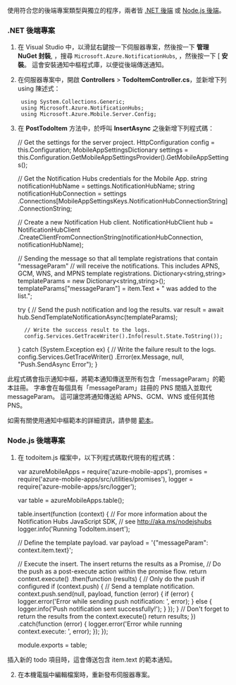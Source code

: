 使用符合您的後端專案類型與獨立的程序，兩者皆 [.NET 後端](#dotnet) 或 [Node.js 後端](#nodejs)。

### <a name="dotnet"></a>.NET 後端專案

1. 在 Visual Studio 中，以滑鼠右鍵按一下伺服器專案，然後按一下 **管理 NuGet 封裝**, ，搜尋 `Microsoft.Azure.NotificationHubs`, ，然後按一下 [ **安裝**。 這會安裝通知中樞程式庫，以便從後端傳送通知。

3. 在伺服器專案中，開啟 **Controllers** > **TodoItemController.cs**，並新增下列 using 陳述式：

        using System.Collections.Generic;
        using Microsoft.Azure.NotificationHubs;
        using Microsoft.Azure.Mobile.Server.Config;

2. 在 **PostTodoItem** 方法中，於呼叫 **InsertAsync** 之後新增下列程式碼：

     // Get the settings for the server project.
     HttpConfiguration config = this.Configuration;
     MobileAppSettingsDictionary settings = 
         this.Configuration.GetMobileAppSettingsProvider().GetMobileAppSettings();
    
     // Get the Notification Hubs credentials for the Mobile App.
     string notificationHubName = settings.NotificationHubName;
     string notificationHubConnection = settings
         .Connections[MobileAppSettingsKeys.NotificationHubConnectionString].ConnectionString;
    
     // Create a new Notification Hub client.
     NotificationHubClient hub = NotificationHubClient
     .CreateClientFromConnectionString(notificationHubConnection, notificationHubName);
    
     // Sending the message so that all template registrations that contain "messageParam"
     // will receive the notifications. This includes APNS, GCM, WNS, and MPNS template registrations.
     Dictionary<string,string> templateParams = new Dictionary<string,string>();
     templateParams["messageParam"] = item.Text + " was added to the list.";
    
     try
     {
         // Send the push notification and log the results.
         var result = await hub.SendTemplateNotificationAsync(templateParams);
    
         // Write the success result to the logs.
         config.Services.GetTraceWriter().Info(result.State.ToString());
     }
     catch (System.Exception ex)
     {
         // Write the failure result to the logs.
         config.Services.GetTraceWriter()
             .Error(ex.Message, null, "Push.SendAsync Error");
     }

 此程式碼會指示通知中樞，將範本通知傳送至所有包含「messageParam」的範本註冊。 字串會在每個具有「messageParam」註冊的 PNS 間插入並取代 messageParam。 這可讓您將通知傳送給 APNS、GCM、WNS 或任何其他 PNS。

 如需有關使用通知中樞範本的詳細資訊，請參閱 [範本](notification-hubs-templates.md)。

### <a name="nodejs"></a>Node.js 後端專案

1. 在 todoitem.js 檔案中，以下列程式碼取代現有的程式碼：

     var azureMobileApps = require('azure-mobile-apps'),
     promises = require('azure-mobile-apps/src/utilities/promises'),
     logger = require('azure-mobile-apps/src/logger');
    
     var table = azureMobileApps.table();
    
     table.insert(function (context) {
     // For more information about the Notification Hubs JavaScript SDK, 
     // see http://aka.ms/nodejshubs
     logger.info('Running TodoItem.insert');
    
     // Define the template payload.
     var payload = '{"messageParam": context.item.text}'; 
    
     // Execute the insert.  The insert returns the results as a Promise,
     // Do the push as a post-execute action within the promise flow.
     return context.execute()
         .then(function (results) {
             // Only do the push if configured
             if (context.push) {
                 // Send a template notification.
                 context.push.send(null, payload, function (error) {
                     if (error) {
                         logger.error('Error while sending push notification: ', error);
                     } else {
                         logger.info('Push notification sent successfully!');
                     }
                 });
             }
             // Don't forget to return the results from the context.execute()
             return results;
         })
         .catch(function (error) {
             logger.error('Error while running context.execute: ', error);
         });
     });
    
     module.exports = table;  

 插入新的 todo 項目時，這會傳送包含 item.text 的範本通知。

2. 在本機電腦中編輯檔案時，重新發布伺服器專案。




